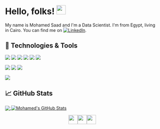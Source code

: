 <!-- ![](https://mir-s3-cdn-cf.behance.net/project_modules/max_1200/4ff07986208593.5d9a654e92f36.gif)-->

# Hello, folks! <img src="https://raw.githubusercontent.com/MartinHeinz/MartinHeinz/master/wave.gif" width="30px">

My name is Mohamed Saad and I'm a Data Scientist. I'm from Egypt, living in Cairo. You can find me on [![LinkedIn][1.2]][1].

## 🔧 Technologies & Tools

![](https://img.shields.io/badge/Code-Python-informational?style=flat&logo=python&logoColor=white&color=2bbc8a)
![](https://img.shields.io/badge/Code-NumPy-informational?style=flat&logo=NumPy&logoColor=white&color=2bbc8a)
![](https://img.shields.io/badge/Code-pandas-informational?style=flat&logo=pandas&logoColor=white&color=2bbc8a)
![](https://img.shields.io/badge/Code-TensorFlow-informational?style=flat&logo=TensorFlow&logoColor=white&color=2bbc8a)
![](https://img.shields.io/badge/Code-scikit-learn-informational?style=flat&logo=scikit-learn&logoColor=white&color=2bbc8a)
![](https://img.shields.io/badge/Code-Flask-informational?style=flat&logo=Flask&logoColor=white&color=2bbc8a)

![](https://img.shields.io/badge/Code-JavaScript-informational?style=flat&logo=javascript&logoColor=white&color=2bbc8a)
![](https://img.shields.io/badge/Tools-SQLite-informational?style=flat&logo=SQLite&logoColor=white&color=2bbc8a)
![](https://img.shields.io/badge/Tools-Jupyter-informational?style=flat&logo=Jupyter&logoColor=white&color=2bbc8a)

![](https://img.shields.io/badge/OS-Linux-informational?style=flat&logo=linux&logoColor=white&color=2bbc8a)


<!-- stats -->
## &#x1f4c8; GitHub Stats

<a href="https://github.com/mohamedsaadmoustafa/mohamedsaadmoustafa">
  <img align="center" src="https://github-readme-stats.vercel.app/api/top-langs/?username=mohamedsaadmoustafa&hide=java,html,tex&title_color=ffffff&text_color=c9cacc&icon_color=2bbc8a&bg_color=1d1f21&langs_count=3" />
</a>
<a href="https://github.com/mohamedsaadmoustafa/mohamedsaadmoustafa">
  <img align="center" src="https://github-readme-stats.vercel.app/api?username=mohamedsaadmoustafa&show_icons=true&line_height=27&count_private=true&title_color=ffffff&text_color=c9cacc&icon_color=2bbc8a&bg_color=1d1f21" alt="Mohamed's GitHub Stats" />
</a>   

<!-- icons without padding -->

[1.2]: https://img.icons8.com/color/20/000000/linktree.png (linktr icon without padding)

<!-- links to your social media accounts -->

[1]: https://linktr.ee/mohamedsaadmoustafa

<p align="center">
<a href="http://linkedin.com/in/mohamedsaadmoustafa" target="blank"><img align="center" src="https://cliply.co/wp-content/uploads/2021/02/372102050_LINKEDIN_ICON_TRANSPARENT_1080.gif" alt="" height="30" /></a><a href="https://kaggle.com/iimohamedsaad" target="blank"><img align="center" src="https://assets.datacamp.com/production/course_835/shields/original/kaggle-scripts-design_datacamp.png?1477576468" alt="" height="30" /></a><a href="@mohamedsaadmoustafa@gmail.com" target="blank"><img align="center" src="https://www.shareicon.net/data/512x512/2017/03/20/881283_social-media-icon_512x512.png" alt="" height="30" /></a>
</p>
